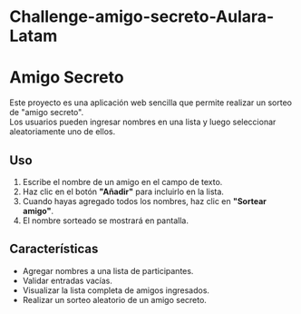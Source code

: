 # Challenge-amigo-secreto-Aulara-Latam
# Amigo Secreto

Este proyecto es una aplicación web sencilla que permite realizar un sorteo de "amigo secreto".  
Los usuarios pueden ingresar nombres en una lista y luego seleccionar aleatoriamente uno de ellos.


## Uso

1. Escribe el nombre de un amigo en el campo de texto.
2. Haz clic en el botón **"Añadir"** para incluirlo en la lista.
3. Cuando hayas agregado todos los nombres, haz clic en **"Sortear amigo"**.
4. El nombre sorteado se mostrará en pantalla.

## Características

- Agregar nombres a una lista de participantes.
- Validar entradas vacías.
- Visualizar la lista completa de amigos ingresados.
- Realizar un sorteo aleatorio de un amigo secreto.


